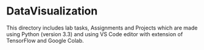 # DataVisualization
This directory includes lab tasks, Assignments and Projects which are made using Python (version 3.3) and using VS Code editor with extension of TensorFlow and Google Colab.
